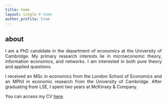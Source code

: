 ```yaml
---
title: home
layout: single # home
author_profile: true
---
```


<!-- Global site tag (gtag.js) - Google Analytics -->
<script async src="https://www.googletagmanager.com/gtag/js?id=UA-116839978-1"></script>
<script>
  window.dataLayer = window.dataLayer || [];
  function gtag(){dataLayer.push(arguments);}
  gtag('js', new Date());

  gtag('config', 'UA-116839978-1');
</script>

## about

<p align="justify"> I am a PhD candidate in the department of economics at the University of Cambridge.
My primary research interests lie in microeconomic theory, information economics, and networks. 
I am interested in both pure theory and applied questions. </p>

<p align="justify"> I received an MSc in economics from the London School of Economics and an MPhil in economic research from the University of Cambridge. After graduating from LSE, I spent two years at McKinsey & Company. </p>

You can access my CV <a href="https://drive.google.com/open?id=0Bwn4EM5WZFZDc0ZmZWRBM0swWTQ" target="_blank">here</a>.
